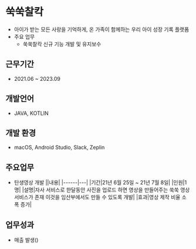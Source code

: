 # 쑥쑥찰칵
- 아이가 받는 모든 사랑을 기억하게, 온 가족이 함께하는 우리 아이 성장 기록 플랫폼
- 주요 업무
  - 쑥쑥찰칵 신규 기능 개발 및 유지보수

## 근무기간
- 2021.06 ~ 2023.09

## 개발언어
- JAVA, KOTLIN

## 개발 환경
- macOS, Android Studio, Slack, Zeplin

## 주요업무
- 탄생영상 개발
  ||내용|
  |------|---|
  |기간|21년 6월 25일 ~ 21년 7월 8일|
  |인원|1명|
  |설명|자사 서비스로 한달동안 사진을 업로드 하면 영상을 만들어주는 쑥쑥 영상 서비스가 존재
이것을 임산부에서도 만들 수 있도록 개발|
  |효과|영상 제작 비율 소폭 증가|

## 업무성과
 - 매출 발생()
